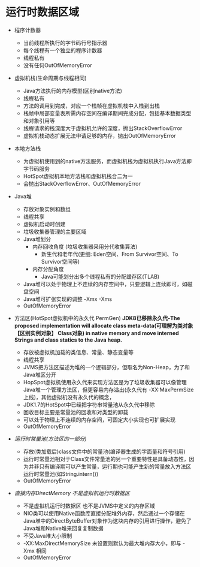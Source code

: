 # 运行时数据区域
- 程序计数器
    - 当前线程所执行的字节码行号指示器
    - 每个线程有一个独立的程序计数器
    - 线程私有
    - 没有任何OutOfMemoryError
    
- 虚拟机栈(生命周期与线程相同)
    - Java方法执行的内存模型(区别native方法)
    - 线程私有
    - 方法的调用到完成，对应一个栈帧在虚拟机栈中入栈到出栈
    - 栈帧中局部变量表所需内存空间在编译期间完成分配，包括基本数据类型和对象引用等
    - 线程请求的栈深度大于虚拟机允许的深度，抛出StackOverflowError
    - 虚拟机栈动态扩展无法申请足够的内存，抛出OutOfMemoryError

- 本地方法栈
    - 为虚拟机使用到的native方法服务，而虚拟机栈为虚拟机执行Java方法即字节码服务
    - HotSpot虚拟机本地方法栈和虚拟机栈合二为一
    - 会抛出StackOverflowError、OutOfMemoryError

- Java堆
    - 存放对象实例和数组
    - 线程共享
    - 虚拟机启动时创建
    - 垃圾收集器管理的主要区域
    - Java堆划分 
        - 内存回收角度 (垃圾收集器采用分代收集算法)
            - 新生代和老年代(更细: Eden空间、From Survivor空间、To Survivor空间等)
        - 内存分配角度
            - Java可能划分出多个线程私有的分配缓存区(TLAB)
    - Java堆可以处于物理上不连续的内存空间中，只要逻辑上连续即可，如磁盘空间
    - Java堆可扩张实现的调整 -Xmx -Xms 
    - OutOfMemoryError
    
- 方法区(HotSpot虚拟机中的永久代 PermGen) **JDK8已移除永久代-The proposed implementation will allocate class meta-data(可理解为类对象【区别实例对象】 Class对象) in native memory and move interned Strings and class statics to the Java heap.**
    - 存放被虚拟机加载的类信息、常量、静态变量等
    - 线程共享
    - JVMS把方法区描述为堆的一个逻辑部分，但取名为Non-Heap，为了和Java堆区分开
    - HopSpot虚拟机使用永久代来实现方法区是为了垃圾收集器可以像管理Java堆一个管理方法区，但更容易内存溢出(永久代有 -XX:MaxPermSize 上线)，其他虚拟机没有永久代的概念，
    - JDK1.7的HotSpot中已经把字符串常量池从永久代中移除
    - 回收目标主要是常量池的回收和对类型的卸载
    - 可以处于物理上不连续的内存空间，可固定大小实现也可扩展实现
    - OutOfMemoryError
    
- *运行时常量池(方法区的一部分)*
    - 存放(类加载后)class文件中的常量池(编译器生成的字面量和符号引用)
    - 运行时常量池相对于Class文件常量池的另一个重要特性是具备动态性，因为并非只有编译期可以产生常量，运行期也可能产生新的常量放入方法区运行时常量池(如String.intern())
    - OutOfMemoryError
    
- *直接内存DirectMemory 不是虚拟机运行时数据区*
   - 不是虚拟机运行时数据区 也不是JVMS中定义的内存区域
   - NIO类可以使用Native函数库直接分配堆外内存，然后通过一个存储在Java堆中的DirectByteBuffer对象作为这块内存的引用进行操作，避免了Java堆和Native堆来回复复制数据
   - 不受Java堆大小限制
   - -XX:MaxDirectMemorySize 未设置则默认为最大堆内存大小，即与 -Xmx 相同
   - OutOfMemoryError
